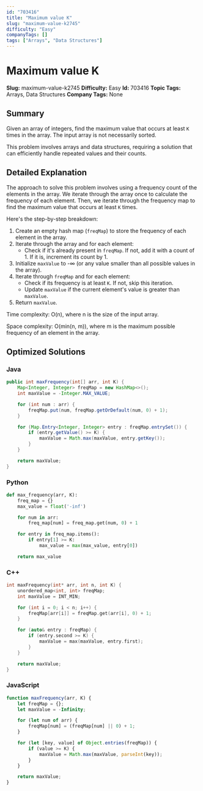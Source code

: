 ```yaml
---
id: "703416"
title: "Maximum value K"
slug: "maximum-value-k2745"
difficulty: "Easy"
companyTags: []
tags: ["Arrays", "Data Structures"]
---
```


**Maximum value K**
===============

**Slug:** maximum-value-k2745
**Difficulty:** Easy
**Id:** 703416
**Topic Tags:** Arrays, Data Structures
**Company Tags:** None

## Summary
Given an array of integers, find the maximum value that occurs at least `K` times in the array. The input array is not necessarily sorted.

This problem involves arrays and data structures, requiring a solution that can efficiently handle repeated values and their counts.

## Detailed Explanation
The approach to solve this problem involves using a frequency count of the elements in the array. We iterate through the array once to calculate the frequency of each element. Then, we iterate through the frequency map to find the maximum value that occurs at least `K` times.

Here's the step-by-step breakdown:

1. Create an empty hash map (`freqMap`) to store the frequency of each element in the array.
2. Iterate through the array and for each element:
	* Check if it's already present in `freqMap`. If not, add it with a count of 1. If it is, increment its count by 1.
3. Initialize `maxValue` to -∞ (or any value smaller than all possible values in the array).
4. Iterate through `freqMap` and for each element:
	* Check if its frequency is at least `K`. If not, skip this iteration.
	* Update `maxValue` if the current element's value is greater than `maxValue`.
5. Return `maxValue`.

Time complexity: O(n), where n is the size of the input array.

Space complexity: O(min(n, m)), where m is the maximum possible frequency of an element in the array.

## Optimized Solutions

### Java
```java
public int maxFrequency(int[] arr, int K) {
    Map<Integer, Integer> freqMap = new HashMap<>();
    int maxValue = -Integer.MAX_VALUE;

    for (int num : arr) {
        freqMap.put(num, freqMap.getOrDefault(num, 0) + 1);
    }

    for (Map.Entry<Integer, Integer> entry : freqMap.entrySet()) {
        if (entry.getValue() >= K) {
            maxValue = Math.max(maxValue, entry.getKey());
        }
    }

    return maxValue;
}
```

### Python
```python
def max_frequency(arr, K):
    freq_map = {}
    max_value = float('-inf')

    for num in arr:
        freq_map[num] = freq_map.get(num, 0) + 1

    for entry in freq_map.items():
        if entry[1] >= K:
            max_value = max(max_value, entry[0])

    return max_value
```

### C++
```cpp
int maxFrequency(int* arr, int n, int K) {
    unordered_map<int, int> freqMap;
    int maxValue = INT_MIN;

    for (int i = 0; i < n; i++) {
        freqMap[arr[i]] = freqMap.get(arr[i], 0) + 1;
    }

    for (auto& entry : freqMap) {
        if (entry.second >= K) {
            maxValue = max(maxValue, entry.first);
        }
    }

    return maxValue;
}
```

### JavaScript
```javascript
function maxFrequency(arr, K) {
    let freqMap = {};
    let maxValue = -Infinity;

    for (let num of arr) {
        freqMap[num] = (freqMap[num] || 0) + 1;
    }

    for (let [key, value] of Object.entries(freqMap)) {
        if (value >= K) {
            maxValue = Math.max(maxValue, parseInt(key));
        }
    }

    return maxValue;
}
```